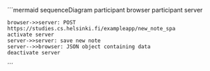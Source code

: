 ´´´mermaid
sequenceDiagram
	participant browser
	participant server

	browser->>server: POST https://studies.cs.helsinki.fi/exampleapp/new_note_spa
	activate server
	server->>server: save new note
	server-->>browser: JSON object containing data
	deactivate server
´´´
